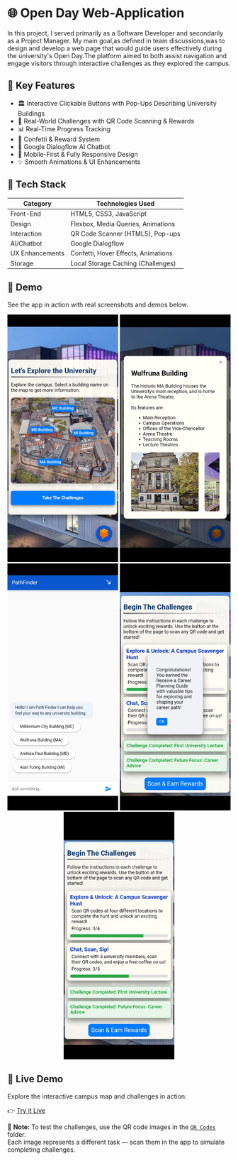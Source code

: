 # 🌐 Open Day Web-Application
In this project, I served primarily as a Software Developer and secondarily as a Project Manager. My main goal,as defined in team discussions,was to design and develop a web page that would guide users effectively during the university's Open Day.The platform aimed to both assist navigation and engage visitors through interactive challenges as they explored the campus.


## 🚀 Key Features
- 🏛️ Interactive Clickable Buttons with Pop-Ups Describing University Buildings 
- 🎯 Real-World Challenges with QR Code Scanning & Rewards
- 📊 Real-Time Progress Tracking  
- 🎉 Confetti & Reward System  
- 🤖 Google Dialogflow AI Chatbot  
- 📱 Mobile-First & Fully Responsive Design  
- ✨ Smooth Animations & UI Enhancements


## 🧠 Tech Stack
| Category          | Technologies Used                   |
|------------------|--------------------------------------|
| Front-End         | HTML5, CSS3, JavaScript              |
| Design            | Flexbox, Media Queries, Animations   |
| Interaction       | QR Code Scanner (HTML5), Pop-ups     |
| AI/Chatbot        | Google Dialogflow                    |
| UX Enhancements   | Confetti, Hover Effects, Animations  |
| Storage           | Local Storage Caching (Challenges)   |


## 📸 Demo
See the app in action with real screenshots and demos below.

<p align="center">
  <img src="Demo/1.jpg" width="250" title="Map View"/>
  <img src="Demo/2.jpg" width="250" title="Building Description"/>
  <img src="Demo/3.jpg" width="250" title="Chat-Bot"/>
  <img src="Demo/4.jpg" width="250" title="Challenge Complition"/>
  <img src="Demo/5.jpg" width="250" title="Progress Tracking"/>
</p>


## 🔗 Live Demo
Explore the interactive campus map and challenges in action: 

👉 [Try it Live](https://0x5and33p.github.io/MorningFLow/Personal%20contribution/map.html)

🧭 **Note:** To test the challenges, use the QR code images in the [`QR Codes`](./QR%20Codes) folder.  
Each image represents a different task — scan them in the app to simulate completing challenges.
